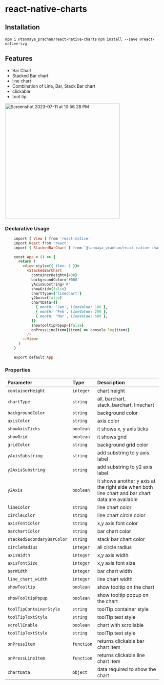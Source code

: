 
# react-native-charts

## Installation

`npm i @tanmaya_pradhan/react-native-charts`
`npm install --save @react-native-svg`

## Features

- Bar Chart
- Stacked Bar chart
- line chart
- Combination of Line, Bar, Stack Bar chart
- clickable
- toot tip
  
<img width="375" alt="Screenshot 2023-07-11 at 10 56 28 PM" src="https://github.com/TanmayaPradhan/charts/assets/40633712/23d0705e-8f8b-4df6-86de-dbaef6635296">


### Declarative Usage
```ruby
    import { View } from 'react-native'
    import React from 'react'
    import { StackedBarChart } from '@tanmaya_pradhan/react-native-charts'
    
    const App = () => {
      return (
        <View style={{ flex: 1 }}>
          <StackedBarChart
            containerHeight={400}
            backgroundColor='#000'
            yAxisSubstring='K'
            showGrid={false}
            chartType={'linechart'}
            y2Axis={false}
            chartData={[
              { month: 'Jan', lineValue: 100 },
              { month: 'Feb', lineValue: 250 },
              { month: 'Mar', lineValue: 500 },
            ]}
            showTooltipPopup={false}
            onPressLineItem={(item) => console.log(item)}
          />
        </View>
      )
    }
    
    export default App

```


### Properties

| Parameter | Type     | Description                       |
| :-------- | :------- | :-------------------------------- |
| `containerHeight`      | `integer` | chart height |
| `chartType`      | `string` | all, barchart, stack_barchart, linechart |
| `backgroundColor`      | `string` | background color |
| `axisColor`      | `string` | axis color|
| `showAxisTicks`      | `boolean` | it shows x, y axis ticks |
| `showGrid`      | `boolean` | it shows grid |
| `gridColor`      | `string` | background grid color |
| `yAxisSubstring`      | `string` | add substring to y axis label |
| `y2AxisSubstring`      | `string` | add substring to y2 axis label |
| `y2Axis`      | `boolean` | it shows another y axis at the right side when both line chart and bar chart data are available |
| `lineColor`      | `string` | line chart color |
| `circleColor`      | `string` | line chart circle color |
| `axisFontColor`      | `string` | x,y axis font color |
| `barchartColor`      | `string` | bar chart color |
| `stackedSecondaryBarColor`      | `string` | stack bar chart color |
| `circleRadius`      | `integer` | all circle radius |
| `axisWidth`      | `integer` | x,y axis width |
| `axisFontSize`      | `integer` | x,y axis font size |
| `barWidth`      | `integer` | bar chart width |
| `line_chart_width`      | `integer` | line chart width |
| `showTooltip`      | `boolean` | show tooltip on the chart |
| `showTooltipPopup`      | `boolean` | show tooltip popup on the chart |
| `toolTipContainerStyle`      | `string` | toolTip container style |
| `toolTipTextStyle`      | `string` | toolTip text style |
| `scrollEnable`      | `boolean` | chart with scrollable |
| `toolTipTextStyle`      | `string` | toolTip text style |
| `onPressItem`      | `function` | returns clickable bar chart item |
| `onPressLineItem`      | `function` | returns clickable line chart item |
| `chartData`      | `object` | data required to show the chart |
